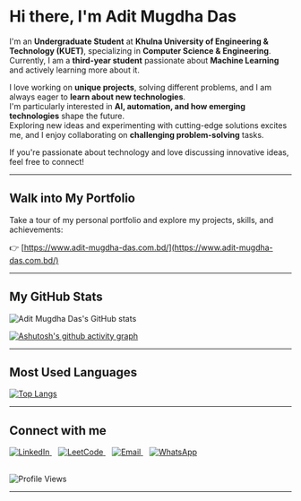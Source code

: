 # Hi there, I'm Adit Mugdha Das 

I'm an **Undergraduate Student** at **Khulna University of Engineering & Technology (KUET)**, specializing in **Computer Science & Engineering**.  
Currently, I am a **third-year student** passionate about **Machine Learning** and actively learning more about it.  

I love working on **unique projects**, solving different problems, and I am always eager to **learn about new technologies**.  
I'm particularly interested in **AI, automation, and how emerging technologies** shape the future.  
Exploring new ideas and experimenting with cutting-edge solutions excites me, and I enjoy collaborating on **challenging problem-solving** tasks.

If you're passionate about technology and love discussing innovative ideas, feel free to connect!  

---

##  Walk into My Portfolio

Take a tour of my personal portfolio and explore my projects, skills, and achievements:

👉 [https://www.adit-mugdha-das.com.bd/](https://www.adit-mugdha-das.com.bd/)

---

##  My GitHub Stats

![Adit Mugdha Das's GitHub stats](https://github-readme-stats.vercel.app/api?username=Adit-Mugdha-das&show_icons=true&theme=tokyonight)

[![Ashutosh's github activity graph](https://github-readme-activity-graph.vercel.app/graph?username=Adit-Mugdha-das&bg_color=0d1117&color=5bcdec&line=5bcdec&point=f58c3a&area=true&hide_border=true)](https://github.com/Adit-Mugdha-das)

---

##  Most Used Languages

[![Top Langs](https://github-readme-stats.vercel.app/api/top-langs/?username=Adit-Mugdha-das&layout=compact&theme=tokyonight)](https://github.com/Adit-Mugdha-das)

---
##  Connect with me

<a href="https://www.linkedin.com/in/adit-mugdha-das-0a6723314/" target="_blank">
  <img src="https://img.icons8.com/color/40/linkedin.png" alt="LinkedIn" />
</a>&nbsp;&nbsp;
<a href="https://leetcode.com/Mugdha_118/" target="_blank">
  <img src="https://img.icons8.com/external-tal-revivo-shadow-tal-revivo/40/external-level-up-your-coding-skills-and-quickly-land-a-job-logo-shadow-tal-revivo.png" alt="LeetCode" />
</a>&nbsp;&nbsp;
<a href="mailto:mailbox.mugdha@gmail.com" target="_blank">
  <img src="https://img.icons8.com/color/40/gmail-new.png" alt="Email" />
</a>&nbsp;&nbsp;
<a href="https://wa.me/8801718108344" target="_blank">
  <img src="https://img.icons8.com/color/40/whatsapp.png" alt="WhatsApp" />
</a>

<br>
<br>

![Profile Views](https://komarev.com/ghpvc/?username=Adit-Mugdha-das&color=blue&style=flat)


---
